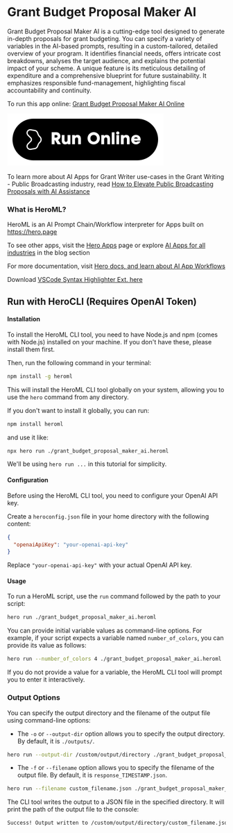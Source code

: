 # Grant Budget Proposal Maker AI

Grant Budget Proposal Maker AI is a cutting-edge tool designed to generate in-depth proposals for grant budgeting. You can specify a variety of variables in the AI-based prompts, resulting in a custom-tailored, detailed overview of your program. It identifies financial needs, offers intricate cost breakdowns, analyses the target audience, and explains the potential impact of your scheme. A unique feature is its meticulous detailing of expenditure and a comprehensive blueprint for future sustainability. It emphasizes responsible fund-management, highlighting fiscal accountability and continuity.

To run this app online: [Grant Budget Proposal Maker AI Online](https://hero.page/app/grant-budget-proposal-maker-ai-ai-powered-grant-budgeting-and-sustainability/F1L8dRvCDrVbZWxmRPh6)

[![Run Grant Budget Proposal Maker AI Online](/assets/run.svg)](https://hero.page/app/grant-budget-proposal-maker-ai-ai-powered-grant-budgeting-and-sustainability/F1L8dRvCDrVbZWxmRPh6)

To learn more about AI Apps for Grant Writer use-cases in the Grant Writing - Public Broadcasting industry, read [How to Elevate Public Broadcasting Proposals with AI Assistance](https://hero.page/blog/ai/grant-writing-public-broadcasting/how-to-elevate-public-broadcasting-proposals-with-ai-assistance/170925)

### What is HeroML?
HeroML is an AI Prompt Chain/Workflow interpreter for Apps built on https://hero.page 

To see other apps, visit the [Hero Apps](https://hero.page/apps) page or explore [AI Apps for all industries](https://hero.page/blog) in the blog section

For more documentation, visit [Hero docs, and learn about AI App Workflows](https://hero.page/tutorials/introduction-to-heroml)

Download [VSCode Syntax Highlighter Ext. here](https://marketplace.visualstudio.com/items?itemName=hero-page.heroml)

## Run with HeroCLI (Requires OpenAI Token)

#### Installation

To install the HeroML CLI tool, you need to have Node.js and npm (comes with Node.js) installed on your machine. If you don't have these, please install them first. 

Then, run the following command in your terminal:

```bash
npm install -g heroml
```

This will install the HeroML CLI tool globally on your system, allowing you to use the `hero` command from any directory.

If you don't want to install it globally, you can run:

```bash
npm install heroml
```

and use it like:

```bash
npx hero run ./grant_budget_proposal_maker_ai.heroml
```

We'll be using `hero run ...` in this tutorial for simplicity.

#### Configuration

Before using the HeroML CLI tool, you need to configure your OpenAI API key. 

Create a `heroconfig.json` file in your home directory with the following content:

```json
{
  "openaiApiKey": "your-openai-api-key"
}
```

Replace `"your-openai-api-key"` with your actual OpenAI API key.

#### Usage

To run a HeroML script, use the `run` command followed by the path to your script:

```bash
hero run ./grant_budget_proposal_maker_ai.heroml
```

You can provide initial variable values as command-line options. For example, if your script expects a variable named `number_of_colors`, you can provide its value as follows:

```bash
hero run --number_of_colors 4 ./grant_budget_proposal_maker_ai.heroml
```

If you do not provide a value for a variable, the HeroML CLI tool will prompt you to enter it interactively.

### Output Options

You can specify the output directory and the filename of the output file using command-line options:

- The `-o` or `--output-dir` option allows you to specify the output directory. By default, it is `./outputs/`.

```bash
hero run --output-dir /custom/output/directory ./grant_budget_proposal_maker_ai.heroml
```

- The `-f` or `--filename` option allows you to specify the filename of the output file. By default, it is `response_TIMESTAMP.json`.

```bash
hero run --filename custom_filename.json ./grant_budget_proposal_maker_ai.heroml
```

The CLI tool writes the output to a JSON file in the specified directory. It will print the path of the output file to the console:

```bash
Success! Output written to /custom/output/directory/custom_filename.json
```

